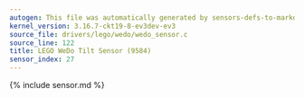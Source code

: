 ```yaml
---
autogen: This file was automatically generated by sensors-defs-to-markdown.py
kernel_version: 3.16.7-ckt19-8-ev3dev-ev3
source_file: drivers/lego/wedo/wedo_sensor.c
source_line: 122
title: LEGO WeDo Tilt Sensor (9584)
sensor_index: 27
---
```


{% include sensor.md %}
